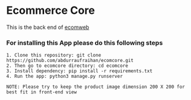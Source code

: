 # Ecommerce Core
This is the back end of [ecomweb](https://github.com/abdurraufraihan/ecomweb)

### For installing this App please do this following steps

`1. Clone this repository: git clone https://github.com/abdurraufraihan/ecomcore.git`<br />
`2. Then go to ecomcore directory: cd ecomcore`<br />
`3. Install dependency: pip install -r requirements.txt`<br />
`4. Run the app: python3 manage.py runserver`<br />

`NOTE: Please try to keep the product image dimension 200 X 200 for best fit in front-end view`
